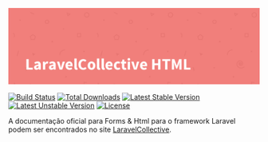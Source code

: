 ![LaravelCollective HTML](LaravelCollectiveHTML-banner.png)

[![Build Status](https://travis-ci.org/odhiamboatieno/laravel-html.svg)](https://travis-ci.org/odhiamboatieno/laravel-html)
[![Total Downloads](https://poser.pugx.org/odhiamboatieno/laravel-html/downloads)](https://packagist.org/packages/odhiamboatieno/laravel-html)
[![Latest Stable Version](https://poser.pugx.org/odhiamboatieno/laravel-html/v/stable.svg)](https://packagist.org/packages/odhiamboatieno/laravel-html)
[![Latest Unstable Version](https://poser.pugx.org/odhiamboatieno/laravel-html/v/unstable.svg)](https://packagist.org/packages/odhiamboatieno/laravel-html)
[![License](https://poser.pugx.org/odhiamboatieno/laravel-html/license.svg)](https://packagist.org/packages/odhiamboatieno/laravel-html)

A documentação oficial para Forms & Html para o framework Laravel podem ser encontrados no site [LaravelCollective](https://laravelcollective.com/docs).
